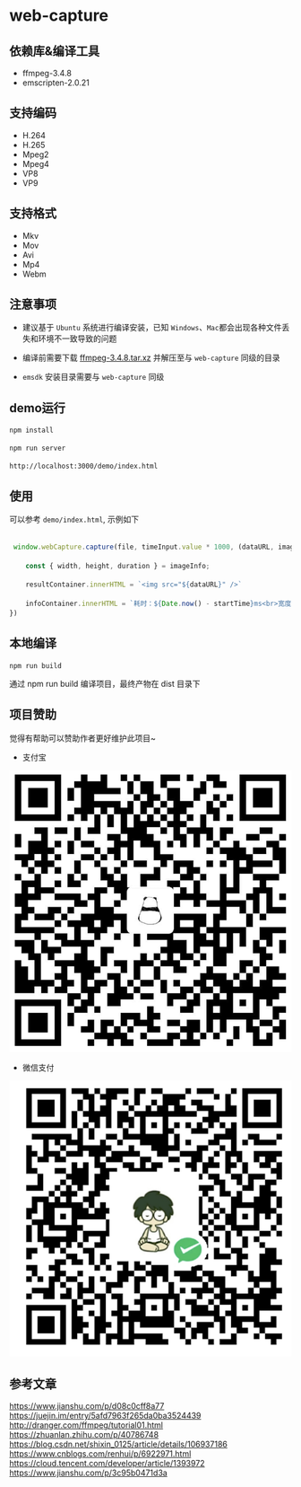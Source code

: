 # web-capture

## 依赖库&编译工具

* ffmpeg-3.4.8
* emscripten-2.0.21

## 支持编码

* H.264
* H.265
* Mpeg2
* Mpeg4
* VP8
* VP9

## 支持格式

* Mkv
* Mov
* Avi
* Mp4
* Webm

## 注意事项

* 建议基于 `Ubuntu` 系统进行编译安装，已知 `Windows`、`Mac`都会出现各种文件丢失和环境不一致导致的问题

* 编译前需要下载 [ffmpeg-3.4.8.tar.xz](http://ffmpeg.org/releases/ffmpeg-3.4.8.tar.xz) 并解压至与 `web-capture` 同级的目录

* `emsdk` 安装目录需要与 `web-capture` 同级


## demo运行

```
npm install

npm run server

http://localhost:3000/demo/index.html

```

## 使用

可以参考 `demo/index.html`, 示例如下

```js

 window.webCapture.capture(file, timeInput.value * 1000, (dataURL, imageInfo) => {

    const { width, height, duration } = imageInfo;

    resultContainer.innerHTML = `<img src="${dataURL}" />`

    infoContainer.innerHTML = `耗时：${Date.now() - startTime}ms<br>宽度：${width}<br>高度：${height}<br>时长：${duration / 1000000}s`;
})

```

## 本地编译

```
npm run build
```

通过 npm run build 编译项目，最终产物在 dist 目录下

## 项目赞助

觉得有帮助可以赞助作者更好维护此项目~

* 支付宝

![支付宝](./doc/alipay.png)

* 微信支付

![微信支付](./doc/wepay.png)

## 参考文章

https://www.jianshu.com/p/d08c0cff8a77
https://juejin.im/entry/5afd7963f265da0ba3524439
http://dranger.com/ffmpeg/tutorial01.html
https://zhuanlan.zhihu.com/p/40786748
https://blog.csdn.net/shixin_0125/article/details/106937186
https://www.cnblogs.com/renhui/p/6922971.html
https://cloud.tencent.com/developer/article/1393972
https://www.jianshu.com/p/3c95b0471d3a

